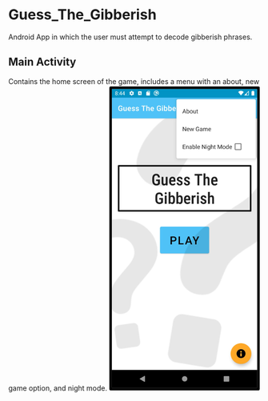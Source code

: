 # Guess_The_Gibberish
Android App in which the user must attempt to decode gibberish phrases.
## Main Activity
Contains the home screen of the game, includes a menu with an about, new game option, and night mode.
![Home Screen](screenshots/home_screen.png)
